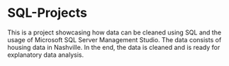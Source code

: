 # SQL-Projects
This is a project showcasing how data can be cleaned using SQL and the usage of Microsoft SQL Server Management Studio.
The data consists of housing data in Nashville.
In the end, the data is cleaned and is ready for explanatory data analysis.
